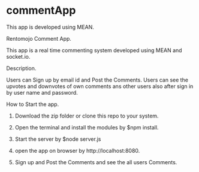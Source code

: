 # commentApp
This app is developed using MEAN. 

Rentomojo Comment App.

This app is a real time commenting system developed using MEAN and socket.io.

Description.

Users can Sign up by email id and Post the Comments. Users can see the upvotes and downvotes of own comments ans other users also after sign in by user name and password.

How to Start the app.

1. Download the zip folder or clone this repo to your system.

2. Open the terminal and install the modules by $npm install.

3. Start the server by $node server.js 

4. open the app on browser by http://localhost:8080.

3. Sign up and Post the Comments and see the all users Comments.
